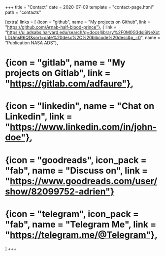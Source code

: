 +++
title = "Contact"
date = 2020-07-09
template = "contact-page.html"
path = "contacts"

[extra]
links = [
  {icon = "github", name = "My projects on Github", link = "https://github.com/Arnab-half-blood-prince"},
  { link = "https://ui.adsabs.harvard.edu/search/q=docs(library%2F0M0G3dsjSNeXotLDUmsR6Q)&sort=date%20desc%2C%20bibcode%20desc&p_=0", name = "Publication NASA ADS"},
  # {icon = "gitlab", name = "My projects on Gitlab", link = "https://gitlab.com/adfaure"},
  # {icon = "linkedin", name = "Chat on Linkedin", link = "https://www.linkedin.com/in/john-doe"},
  # {icon = "goodreads", icon_pack = "fab", name = "Discuss on", link = "https://www.goodreads.com/user/show/82099752-adrien"}
  # {icon = "telegram", icon_pack = "fab", name = "Telegram Me", link = "https://telegram.me/@Telegram"},
  ]
+++
